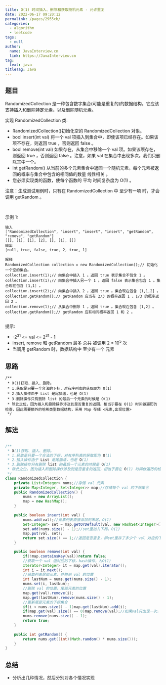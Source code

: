 ```yaml
---
title: O(1) 时间插入、删除和获取随机元素 - 允许重复
date: 2022-06-17 09:20:12
permalink: /pages/2955cb/
categories: 
  - algorithm
  - leetcode
tags: 
  - null
author: 
  name: JavaInterview.cn
  link: https://JavaInterview.cn
tag: 
  text: java
titleTag: Java
---
```



## 题目

RandomizedCollection 是一种包含数字集合(可能是重复的)的数据结构。它应该支持插入和删除特定元素，以及删除随机元素。

实现 RandomizedCollection 类:

- RandomizedCollection()初始化空的 RandomizedCollection 对象。
- bool insert(int val) 将一个 val 项插入到集合中，即使该项已经存在。如果该项不存在，则返回 true ，否则返回 false 。
- bool remove(int val) 如果存在，从集合中移除一个 val 项。如果该项存在，则返回 true ，否则返回 false 。注意，如果 val 在集合中出现多次，我们只删除其中一个。
- int getRandom() 从当前的多个元素集合中返回一个随机元素。每个元素被返回的概率与集合中包含的相同值的数量 线性相关 。
- 您必须实现类的函数，使每个函数的 平均 时间复杂度为 O(1) 。

注意：生成测试用例时，只有在 RandomizedCollection 中 至少有一项 时，才会调用 getRandom 。

 

示例 1:

    输入
    ["RandomizedCollection", "insert", "insert", "insert", "getRandom", "remove", "getRandom"]
    [[], [1], [1], [2], [], [1], []]
    输出
    [null, true, false, true, 2, true, 1]
    
    解释
    RandomizedCollection collection = new RandomizedCollection();// 初始化一个空的集合。
    collection.insert(1);// 向集合中插入 1 。返回 true 表示集合不包含 1 。
    collection.insert(1);// 向集合中插入另一个 1 。返回 false 表示集合包含 1 。集合现在包含 [1,1] 。
    collection.insert(2);// 向集合中插入 2 ，返回 true 。集合现在包含 [1,1,2] 。
    collection.getRandom();// getRandom 应当有 2/3 的概率返回 1 ，1/3 的概率返回 2 。
    collection.remove(1);// 从集合中删除 1 ，返回 true 。集合现在包含 [1,2] 。
    collection.getRandom();// getRandom 应有相同概率返回 1 和 2 。
     

提示:

- -2<sup>31</sup> <= val <= 2<sup>31</sup> - 1
- insert, remove 和 getRandom 最多 总共 被调用 2 * 10<sup>5</sup> 次
- 当调用 getRandom 时，数据结构中 至少有一个 元素



## 思路

    /**
     * O(1)获取、插入、删除。
     * 1.获取是只要一个合法的下标，对有序列表的获取即为 O(1)
     * 2.插入操作由于 List 是尾插法，也是 O(1)
     * 3.删除操作只有删除 list 的最后一个元素的时候是 O(1)
     * 除此之位，因为插入和删除操作涉及到是否重复的返回，相当于要在 O(1) 时间做遍历的检查，因此需要额外的哈希类型数据结构，采用 Map 存储 <元素,出现位置>
     */

## 解法
```java

/**
 * O(1)获取、插入、删除。
 * 1.获取是只要一个合法的下标，对有序列表的获取即为 O(1)
 * 2.插入操作由于 List 是尾插法，也是 O(1)
 * 3.删除操作只有删除 list 的最后一个元素的时候是 O(1)
 * 除此之位，因为插入和删除操作涉及到是否重复的返回，相当于要在 O(1) 时间做遍历的检查，因此需要额外的哈希类型数据结构，采用 Map 存储 <元素,出现位置>
 */
class RandomizedCollection {
    private List<Integer> nums;//存储 val 元素
    private Map<Integer, Set<Integer>> map;//存储每个 val 的下标集合
    public RandomizedCollection() {
        nums = new ArrayList();
        map = new HashMap();
    }
    
    public boolean insert(int val) {
        nums.add(val);//元素列表直接添加到末尾，O(1)
        Set<Integer> set = map.getOrDefault(val, new HashSet<Integer>());
        set.add(nums.size() - 1);//set里加入下标，O(1)
        map.put(val, set);
        return set.size() == 1;//返回是否重复，即set里存了多少个 val 对应的下标，O(1)
    }

    public boolean remove(int val) {
        if(!map.containsKey(val))return false;
        //获取一个 val 值对应的下标，hash操作，为O(1)
        Iterator<Integer> it = map.get(val).iterator();
        int i = it.next();
        //获取列表尾部元素，并换到 val 的位置
        int lastNum = nums.get(nums.size() - 1);
        nums.set(i, lastNum);
        //删除 val 的位置，尾部元素的位置
        map.get(val).remove(i);
        map.get(lastNum).remove(nums.size() - 1);
        //更新尾部元素的下标集合
        if(i < nums.size() - 1)map.get(lastNum).add(i);
        if(map.get(val).size() == 0)map.remove(val);//如果val只出现一次，直接删除他的下标集合
        nums.remove(nums.size() - 1);
        return true;
    }
    
    public int getRandom() {
        return nums.get((int)(Math.random() * nums.size()));
    }
}
```

## 总结

- 分析出几种情况，然后分别对各个情况实现 
